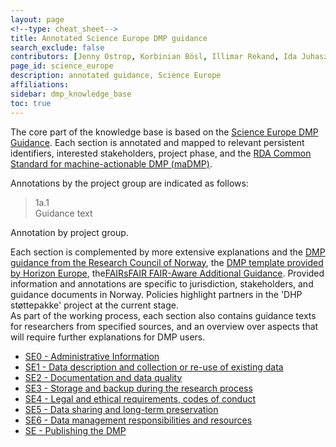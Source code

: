 ```yaml
---
layout: page
<!--type: cheat_sheet-->
title: Annotated Science Europe DMP guidance
search_exclude: false
contributors: [Jenny Ostrop, Korbinian Bösl, Illimar Rekand, Ida Juhasz, Live Kvale, Leif Longva, Svein Høier, Lisbeth Jahren, Ingrid Heggland]
page_id: science_europe
description: annotated guidance, Science Europe
affiliations: 
sidebar: dmp_knowledge_base
toc: true
---
```


The core part of the knowledge base is based on the [Science Europe DMP Guidance](https://doi.org/10.5281/zenodo.4915862 "Science Europe. (2021). Practical Guide to the International Alignment of Research Data Management - Extended Edition. https://doi.org/10.5281/zenodo.4915862"). Each section is annotated and mapped to relevant persistent identifiers, interested stakeholders, project phase, and the [RDA Common Standard for machine-actionable DMP (maDMP)](http://doi.org/10.15497/rda00039).

Annotations by the project group are indicated as follows:
> 1a.1\
> Guidance text

Annotation by project group.

Each section is complemented by more extensive explanations and the [DMP guidance from the Research Council of Norway](https://www.forskningsradet.no/en/research-policy-strategy/open-science/research-data/), the [DMP template provided by Horizon Europe](https://ec.europa.eu/info/funding-tenders/opportunities/docs/2021-2027/horizon/temp-form/report/data-management-plan_he_en.docx "2024-10-31"), the[FAIRsFAIR FAIR-Aware Additional Guidance](https://doi.org/10.5281/zenodo.6088215). Provided information and annotations are specific to jurisdiction, stakeholders, and guidance documents in Norway. Policies highlight partners in the 'DHP støttepakke' project at the current stage.\
As part of the working process, each section also contains guidance texts for researchers from specified sources, and an overview over aspects that will require further explanations for DMP users.

- [SE0 - Administrative Information](/pages/0_admin_information)
- [SE1 - Data description and collection or re-use of existing data](/pages/1_data_description)
- [SE2 - Documentation and data quality](/pages/2_documentation_quality)
- [SE3 - Storage and backup during the research process](/pages/3_storage_backup)
- [SE4 - Legal and ethical requirements, codes of conduct](/pages/4_legal_ethics)
- [SE5 - Data sharing and long-term preservation](/pages/5_sharing_preservation)
- [SE6 - Data management responsibilities and resources](/pages/6_responsibilities_resources) 
- [SE - Publishing the DMP](/pages/publish_dmp)